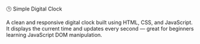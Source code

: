 🕒 Simple Digital Clock

A clean and responsive digital clock built using HTML, CSS, and JavaScript. It displays the current time and updates every second — great for beginners learning JavaScript DOM manipulation.
